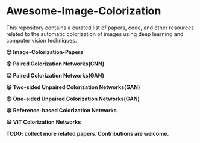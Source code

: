 # Awesome-Image-Colorization
This repository contains a curated list of papers, code, and other resources related to the automatic colorization of images using deep learning and computer vision techniques. 

**:blush: Image-Colorization-Papers** 

**:kissing_closed_eyes: Paired Colorization Networks(CNN)**

**:stuck_out_tongue_winking_eye: Paired Colorization Networks(GAN)** 

**:satisfied: Two-sided Unpaired Colorization Networks(GAN)** 

**:heart_eyes: One-sided Unpaired Colorization Networks(GAN)** 

**:grin: Reference-based Colorization Networks** 

**:smiley: ViT Colorization Networks**

**TODO: collect more related papers. Contributions are welcome.**

























